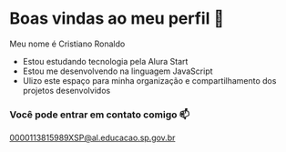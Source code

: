 # Boas vindas ao meu perfil 🖤

Meu nome é Cristiano Ronaldo
- Estou estudando tecnologia pela Alura Start
- Estou me desenvolvendo na linguagem JavaScript
- Ulizo este espaço para minha organização e compartilhamento dos projetos desenvolvidos

### Você pode entrar em contato comigo 📫

0000113815989XSP@al.educacao.sp.gov.br	
